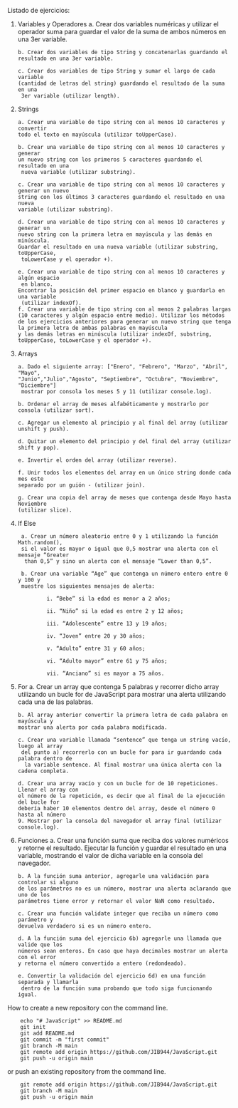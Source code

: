 Listado de ejercicios:

 1. Variables y Operadores
        a. Crear dos variables numéricas y utilizar el operador suma para guardar
         el valor de la suma de ambos números en una 3er variable.

        b. Crear dos variables de tipo String y concatenarlas guardando el 
        resultado en una 3er variable.

        c. Crear dos variables de tipo String y sumar el largo de cada variable 
        (cantidad de letras del string) guardando el resultado de la suma en una
         3er variable (utilizar length).

 2. Strings
 
        a. Crear una variable de tipo string con al menos 10 caracteres y convertir 
        todo el texto en mayúscula (utilizar toUpperCase).

        b. Crear una variable de tipo string con al menos 10 caracteres y generar 
        un nuevo string con los primeros 5 caracteres guardando el resultado en una
         nueva variable (utilizar substring).

        c. Crear una variable de tipo string con al menos 10 caracteres y generar un nuevo 
        string con los últimos 3 caracteres guardando el resultado en una nueva 
        variable (utilizar substring).

        d. Crear una variable de tipo string con al menos 10 caracteres y generar un 
        nuevo string con la primera letra en mayúscula y las demás en minúscula. 
        Guardar el resultado en una nueva variable (utilizar substring, toUpperCase,
         toLowerCase y el operador +).
        
        e. Crear una variable de tipo string con al menos 10 caracteres y algún espacio
         en blanco. 
        Encontrar la posición del primer espacio en blanco y guardarla en una variable
         (utilizar indexOf).
        f. Crear una variable de tipo string con al menos 2 palabras largas (10 caracteres y algún espacio entre medio). Utilizar los métodos de los ejercicios anteriores para generar un nuevo string que tenga la primera letra de ambas palabras en mayúscula
        y las demás letras en minúscula (utilizar indexOf, substring, toUpperCase, toLowerCase y el operador +).

 3. Arrays
        
        a. Dado el siguiente array: ["Enero", "Febrero", "Marzo", "Abril", "Mayo", 
        "Junio","Julio","Agosto", "Septiembre", "Octubre", "Noviembre", "Diciembre"]
         mostrar por consola los meses 5 y 11 (utilizar console.log).
        
        b. Ordenar el array de meses alfabéticamente y mostrarlo por consola (utilizar sort).
        
        c. Agregar un elemento al principio y al final del array (utilizar unshift y push).
        
        d. Quitar un elemento del principio y del final del array (utilizar shift y pop).
        
        e. Invertir el orden del array (utilizar reverse).
        
        f. Unir todos los elementos del array en un único string donde cada mes este
        separado por un guión - (utilizar join).
        
        g. Crear una copia del array de meses que contenga desde Mayo hasta Noviembre 
        (utilizar slice).

4. If Else
 
        a. Crear un número aleatorio entre 0 y 1 utilizando la función Math.random(), 
        si el valor es mayor o igual que 0,5 mostrar una alerta con el mensaje “Greater
         than 0,5” y sino un alerta con el mensaje “Lower than 0,5”.
        
        b. Crear una variable “Age” que contenga un número entero entre 0 y 100 y
        muestre los siguientes mensajes de alerta:
        
                i. “Bebe” si la edad es menor a 2 años;
                
                ii. “Niño” si la edad es entre 2 y 12 años;
                
                iii. “Adolescente” entre 13 y 19 años;
                
                iv. “Joven” entre 20 y 30 años;
                
                v. “Adulto” entre 31 y 60 años;
                
                vi. “Adulto mayor” entre 61 y 75 años;
                
                vii. “Anciano” si es mayor a 75 años.
        
 5. For
        a. Crear un array que contenga 5 palabras y recorrer dicho array utilizando un bucle
         for de JavaScript para mostrar una alerta utilizando cada una de las palabras.

        b. Al array anterior convertir la primera letra de cada palabra en mayúscula y
        mostrar una alerta por cada palabra modificada.

        c. Crear una variable llamada “sentence” que tenga un string vacío, luego al array
         del punto a) recorrerlo con un bucle for para ir guardando cada palabra dentro de
          la variable sentence. Al final mostrar una única alerta con la cadena completa.

        d. Crear una array vacío y con un bucle for de 10 repeticiones. Llenar el array con
        el número de la repetición, es decir que al final de la ejecución del bucle for
        debería haber 10 elementos dentro del array, desde el número 0 hasta al número
        9. Mostrar por la consola del navegador el array final (utilizar console.log).

 6. Funciones
        a. Crear una función suma que reciba dos valores numéricos y retorne el resultado.
        Ejecutar la función y guardar el resultado en una variable, mostrando el valor de 
        dicha variable en la consola del navegador.

        b. A la función suma anterior, agregarle una validación para controlar si alguno 
        de los parámetros no es un número, mostrar una alerta aclarando que uno de los 
        parámetros tiene error y retornar el valor NaN como resultado.

        c. Crear una función validate integer que reciba un número como parámetro y 
        devuelva verdadero si es un número entero.

        d. A la función suma del ejercicio 6b) agregarle una llamada que valide que los 
        números sean enteros. En caso que haya decimales mostrar un alerta con el error 
        y retorna el número convertido a entero (redondeado).

        e. Convertir la validación del ejercicio 6d) en una función separada y llamarla
         dentro de la función suma probando que todo siga funcionando igual.

How to create a new repository con the command line.
 
        echo "# JavaScript" >> README.md
        git init
        git add README.md
        git commit -m "first commit"
        git branch -M main
        git remote add origin https://github.com/JIB944/JavaScript.git
        git push -u origin main

or push an existing repository from the command line.

        git remote add origin https://github.com/JIB944/JavaScript.git
        git branch -M main
        git push -u origin main